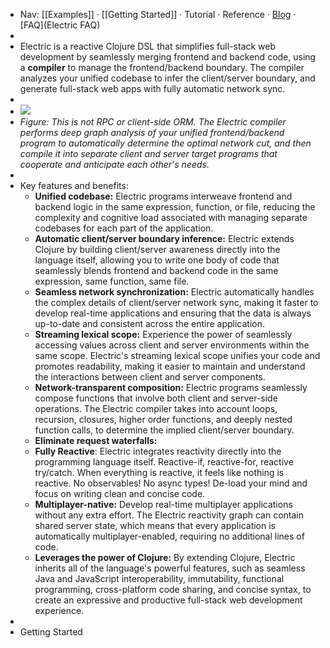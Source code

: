 - Nav: [[Examples]] · [[Getting Started]] · Tutorial · Reference · [Blog](Blog) · [FAQ](Electric FAQ)
-
- Electric is a reactive Clojure DSL that simplifies full-stack web development by seamlessly merging frontend and backend code, using a **compiler** to manage the frontend/backend boundary. The compiler analyzes your unified codebase to infer the client/server boundary, and generate full-stack web apps with fully automatic network sync.
-
- ![](https://github.com/hyperfiddle/electric/raw/master/docs/electric-explainer-5.png)
- *Figure: This is not RPC or client-side ORM. The Electric compiler performs deep graph analysis of your unified frontend/backend program to automatically determine the optimal network cut, and then compile it into separate client and server target programs that cooperate and anticipate each other's needs.*
-
- Key features and benefits:
	- **Unified codebase:** Electric programs interweave frontend and backend logic in the same expression, function, or file, reducing the complexity and cognitive load associated with managing separate codebases for each part of the application.
	- **Automatic client/server boundary inference:** Electric extends Clojure by building client/server awareness directly into the language itself, allowing you to write one body of code that seamlessly blends frontend and backend code in the same expression, same function, same file.
	- **Seamless network synchronization:** Electric automatically handles the complex details of client/server network sync, making it faster to develop real-time applications and ensuring that the data is always up-to-date and consistent across the entire application.
	- **Streaming lexical scope:** Experience the power of seamlessly accessing values across client and server environments within the same scope. Electric's streaming lexical scope unifies your code and promotes readability, making it easier to maintain and understand the interactions between client and server components.
	- **Network-transparent composition:** Electric programs seamlessly compose functions that involve both client and server-side operations. The Electric compiler takes into account loops, recursion, closures, higher order functions, and deeply nested function calls, to determine the implied client/server boundary.
	- **Eliminate request waterfalls:**
	- **Fully Reactive**: Electric integrates reactivity directly into the programming language itself. Reactive-if, reactive-for, reactive try/catch. When everything is reactive, it feels like nothing is reactive. No observables! No async types! De-load your mind and focus on writing clean and concise code.
	- **Multiplayer-native:** Develop real-time multiplayer applications without any extra effort. The Electric reactivity graph can contain shared server state, which means that every application is automatically multiplayer-enabled, requiring no additional lines of code.
	- **Leverages the power of Clojure:** By extending Clojure, Electric inherits all of the language's powerful features, such as seamless Java and JavaScript interoperability, immutability, functional programming, cross-platform code sharing, and concise syntax, to create an expressive and productive full-stack web development experience.
-
- Getting Started